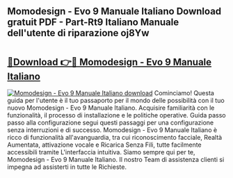 ## Momodesign - Evo 9 Manuale Italiano Download gratuit PDF - Part-Rt9 Italiano Manuale dell'utente di riparazione oj8Yw

# <h2><a href="http://dfftf2x.blite.top/?on=Momodesign+-+Evo+9+Manuale+Italiano">🔗Download 👉🔴 Momodesign - Evo 9 Manuale Italiano</a></h2>

[![Momodesign - Evo 9 Manuale Italiano download](https://i.imgur.com/lujVjoI.png)](http://dfftf2x.blite.top/?on=Momodesign+-+Evo+9+Manuale+Italiano)
Cominciamo! Questa guida per l'utente è il tuo passaporto per il mondo delle possibilità con il tuo nuovo Momodesign - Evo 9 Manuale Italiano. Acquisire familiarità con le funzionalità, il processo di installazione e le politiche operative. Guida passo passo alla configurazione segui questi passaggi per una configurazione senza interruzioni e di successo. Momodesign - Evo 9 Manuale Italiano è ricco di funzionalità all'avanguardia, tra cui riconoscimento facciale, Realtà Aumentata, attivazione vocale e Ricarica Senza Fili, tutte facilmente accessibili tramite L'interfaccia intuitiva. Siamo sempre qui per te, Momodesign - Evo 9 Manuale Italiano. Il nostro Team di assistenza clienti si impegna ad assisterti in tutte le Richieste.
